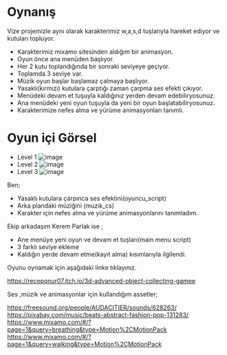 # Oynanış
Vize projemizle aynı olarak karakterimiz w,a,s,d tuşlarıyla hareket ediyor ve kutuları topluyor.
- Karakterimiz mixamo sitesinden aldığım bir animasyon.
- Oyun önce ana menüden başlıyor.
- Her 2 kutu toplandığında bir sonraki seviyeye geçiyor.
- Toplamda 3 seviye var.
- Müzik oyun başlar başlamaz çalmaya başlıyor.
- Yasaklı(kırmızı) kutulara çarptığı zaman çarpma ses efekti çıkıyor.
- Menüdeki devam et tuşuyla kaldığınız yerden devam edebiliryosunuz.
- Ana menüdeki yeni oyun tuşuyla da yeni bir oyun başlatabiliryosunuz.
- Karakterimize nefes alma ve yürüme animasyonları tanımlı.
# Oyun içi Görsel
- Level 1
![image](https://user-images.githubusercontent.com/119112193/213204400-7457ebee-9279-4d94-9868-f6d8b1c17d54.png)
- Level 2
![image](https://user-images.githubusercontent.com/119112193/213204565-b84015ed-21b8-47ee-840b-c8d3b2a2c184.png)
- Level 3
![image](https://user-images.githubusercontent.com/119112193/213204771-e4a4c2f5-67ed-4964-a5d7-1bcee016c77c.png)

Ben;
- Yasaklı kutulara çarpınca ses efektini(oyuncu_script)
- Arka plandaki müziğini (muzık_cs)
- Karakter için nefes alma ve yürüme animasyonlarını tanımladım.

Ekip arkadaşım Kerem Parlak ise ;
- Ane menüye yeni oyun ve devam et tuşları(main menu script)
- 3 farklı seviye ekleme
- Kaldığın yerde devam etme(kayıt alma) kısımlarıyla ilgilendi.

Oyunu oynamak için aşağıdaki linke tıklayınız.

https://receponur07.itch.io/3d-advanced-object-collecting-gamee

Ses ,müzik ve animasyonlar için kullandığım assetler;

https://freesound.org/people/AUDACITIER/sounds/628263/
https://pixabay.com/music/beats-abstract-fashion-pop-131283/
https://www.mixamo.com/#/?page=1&query=breathing&type=Motion%2CMotionPack
https://www.mixamo.com/#/?page=1&query=walking&type=Motion%2CMotionPack



